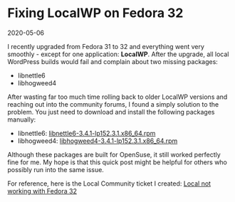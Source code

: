 # Fixing LocalWP on Fedora 32

2020-05-06

I recently upgraded from Fedora 31 to 32 and everything went very smoothly - except for one application: **LocalWP**. After the upgrade, all local WordPress builds would fail and complain about two missing packages:

- libnettle6
- libhogweed4

After wasting far too much time rolling back to older LocalWP versions and reaching out into the community forums, I found a simply solution to the problem. You just need to download and install the following packages manually:

- libnettle6: [libnettle6-3.4.1-lp152.3.1.x86_64.rpm](https://pkgs.org/download/libnettle6)
- libhogweed4: [libhogweed4-3.4.1-lp152.3.1.x86_64.rpm](https://pkgs.org/download/libhogweed4)

Although these packages are built for OpenSuse, it still worked perfectly fine for me. My hope is that this quick post might be helpful for others who possibly run into the same issue.

For reference, here is the Local Community ticket I created: [Local not working with Fedora 32](https://localwp.com/community/t/local-not-working-fedora-32-workstation-edition/19219)

